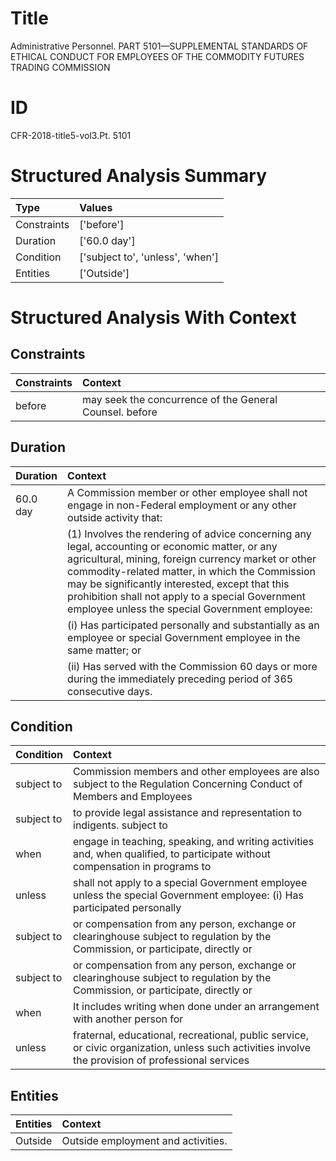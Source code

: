 # Title

 Administrative Personnel. PART 5101—SUPPLEMENTAL STANDARDS OF ETHICAL CONDUCT FOR EMPLOYEES OF THE COMMODITY FUTURES TRADING COMMISSION


# ID

 CFR-2018-title5-vol3.Pt. 5101


# Structured Analysis Summary

| Type        | Values                           |
|:------------|:---------------------------------|
| Constraints | ['before']                       |
| Duration    | ['60.0 day']                     |
| Condition   | ['subject to', 'unless', 'when'] |
| Entities    | ['Outside']                      |


# Structured Analysis With Context

 


## Constraints

| Constraints   | Context                                                 |
|:--------------|:--------------------------------------------------------|
| before        | may seek the concurrence of the General Counsel. before |


## Duration

| Duration   | Context                                                                                                                                                                                                                                                                                                                                                                    |
|:-----------|:---------------------------------------------------------------------------------------------------------------------------------------------------------------------------------------------------------------------------------------------------------------------------------------------------------------------------------------------------------------------------|
| 60.0 day   | A Commission member or other employee shall not engage in non-Federal employment or any other outside activity that:                                                                                                                                                                                                                                                       |
|            |           (1) Involves the rendering of advice concerning any legal, accounting or economic matter, or any agricultural, mining, foreign currency market or other commodity-related matter, in which the Commission may be significantly interested, except that this prohibition shall not apply to a special Government employee unless the special Government employee: |
|            |           (i) Has participated personally and substantially as an employee or special Government employee in the same matter; or                                                                                                                                                                                                                                           |
|            |           (ii) Has served with the Commission 60 days or more during the immediately preceding period of 365 consecutive days.                                                                                                                                                                                                                                             |


## Condition

| Condition   | Context                                                                                                                                            |
|:------------|:---------------------------------------------------------------------------------------------------------------------------------------------------|
| subject to  | Commission members and other employees are also  subject to the Regulation Concerning Conduct of Members and Employees                             |
| subject to  | to provide legal assistance and representation to indigents. subject to                                                                            |
| when        | engage in teaching, speaking, and writing activities and, when qualified, to participate without compensation in programs to                       |
| unless      | shall not apply to a special Government employee unless the special Government employee: (i) Has participated personally                           |
| subject to  | or compensation from any person, exchange or clearinghouse subject to regulation by the Commission, or participate, directly or                    |
| subject to  | or compensation from any person, exchange or clearinghouse subject to regulation by the Commission, or participate, directly or                    |
| when        | It includes writing  when done under an arrangement with another person for                                                                        |
| unless      | fraternal, educational, recreational, public service, or civic organization, unless such activities involve the provision of professional services |


## Entities

| Entities   | Context                             |
|:-----------|:------------------------------------|
| Outside    | Outside  employment and activities. |


